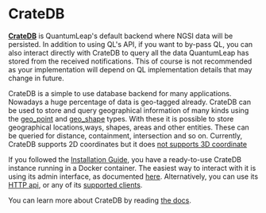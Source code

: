 # CrateDB

[**CrateDB**](https://crate.io) is QuantumLeap's default backend where NGSI data
will be persisted. In addition to using QL's API, if you want to by-pass QL, you
can also interact directly with CrateDB to query all the data QuantumLeap has
stored from the received notifications. This of course is not recommended as
your implementation will depend on QL implementation details that may change in
future.

CrateDB is a simple to use database backend for many applications. Nowadays a
huge percentage of data is geo-tagged already.
CrateDB can be used to store and query geographical information of many kinds
using the [geo_point](https://crate.io/docs/crate/reference/en/latest/general/ddl/data-types.html#geo-point-data-type)
and [geo_shape](https://crate.io/docs/crate/reference/en/latest/general/ddl/data-types.html#geo-shape-data-type)
types.
With these it is possible to store geographical locations,ways, shapes, areas
and other entities. These can be queried for distance, containment, intersection
and so on.
Currently, CrateDB supports 2D coordinates but it does [not supports 3D coordinate](https://tools.ietf.org/html/rfc7946#section-3.1)

If you followed the [Installation Guide](./installing.md), you have a ready-to-use
CrateDB instance running in a Docker container. The easiest way to interact with
it is using its admin interface, as documented [here](https://crate.io/docs/clients/admin-ui/en/latest/).
Alternatively, you can use its [HTTP api](https://crate.io/docs/crate/getting-started/en/latest/first-use/query.html#the-cratedb-http-endpoint),
or any of its [supported clients](https://crate.io/docs/crate/tutorials/en/latest/getting-started/start-building/index.html).

You can learn more about CrateDB by reading [the docs](https://crate.io/docs/crate/reference/).
